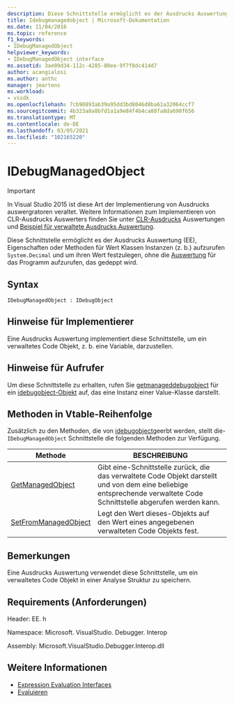 ```yaml
---
description: Diese Schnittstelle ermöglicht es der Ausdrucks Auswertung (EE), Eigenschaften oder Methoden für Wert Klassen Instanzen (z. b. System. Decimal) aufzurufen und ihren Wert festzulegen, ohne die Auswertung für das Programm, das gedeppt wird, aufzurufen.
title: Idebugmanagedobject | Microsoft-Dokumentation
ms.date: 11/04/2016
ms.topic: reference
f1_keywords:
- IDebugManagedObject
helpviewer_keywords:
- IDebugManagedObject interface
ms.assetid: 3ae09d34-112c-4285-80ee-9f7f8dc414d7
author: acangialosi
ms.author: anthc
manager: jmartens
ms.workload:
- vssdk
ms.openlocfilehash: 7cb90893ab39a95dd3bd8046d8ba61a32064ccf7
ms.sourcegitcommit: 4b323a8a8bfd1a1a9e84f4b4ca88fa8da690f656
ms.translationtype: MT
ms.contentlocale: de-DE
ms.lasthandoff: 03/05/2021
ms.locfileid: "102165220"
---
```

# <a name="idebugmanagedobject"></a>IDebugManagedObject
> [!IMPORTANT]
> In Visual Studio 2015 ist diese Art der Implementierung von Ausdrucks auswergratoren veraltet. Weitere Informationen zum Implementieren von CLR-Ausdrucks Auswerters finden Sie unter [CLR-Ausdrucks](https://github.com/Microsoft/ConcordExtensibilitySamples/wiki/CLR-Expression-Evaluators) Auswertungen und [Beispiel für verwaltete Ausdrucks Auswertung](https://github.com/Microsoft/ConcordExtensibilitySamples/wiki/Managed-Expression-Evaluator-Sample).

 Diese Schnittstelle ermöglicht es der Ausdrucks Auswertung (EE), Eigenschaften oder Methoden für Wert Klassen Instanzen (z. b.) aufzurufen `System.Decimal` und um ihren Wert festzulegen, ohne die [Auswertung](../../../extensibility/debugger/reference/idebugfunctionobject-evaluate.md) für das Programm aufzurufen, das gedeppt wird.

## <a name="syntax"></a>Syntax

```
IDebugManagedObject : IDebugObject
```

## <a name="notes-for-implementers"></a>Hinweise für Implementierer
 Eine Ausdrucks Auswertung implementiert diese Schnittstelle, um ein verwaltetes Code Objekt, z. b. eine Variable, darzustellen.

## <a name="notes-for-callers"></a>Hinweise für Aufrufer
 Um diese Schnittstelle zu erhalten, rufen Sie [getmanageddebugobject](../../../extensibility/debugger/reference/idebugobject-getmanageddebugobject.md) für ein [idebugobject-Objekt](../../../extensibility/debugger/reference/idebugobject.md) auf, das eine Instanz einer Value-Klasse darstellt.

## <a name="methods-in-vtable-order"></a>Methoden in Vtable-Reihenfolge
 Zusätzlich zu den Methoden, die von [idebugobject](../../../extensibility/debugger/reference/idebugobject.md)geerbt werden, stellt die- `IDebugManagedObject` Schnittstelle die folgenden Methoden zur Verfügung.

|Methode|BESCHREIBUNG|
|------------|-----------------|
|[GetManagedObject](../../../extensibility/debugger/reference/idebugmanagedobject-getmanagedobject.md)|Gibt eine-Schnittstelle zurück, die das verwaltete Code Objekt darstellt und von dem eine beliebige entsprechende verwaltete Code Schnittstelle abgerufen werden kann.|
|[SetFromManagedObject](../../../extensibility/debugger/reference/idebugmanagedobject-setfrommanagedobject.md)|Legt den Wert dieses-Objekts auf den Wert eines angegebenen verwalteten Code Objekts fest.|

## <a name="remarks"></a>Bemerkungen
 Eine Ausdrucks Auswertung verwendet diese Schnittstelle, um ein verwaltetes Code Objekt in einer Analyse Struktur zu speichern.

## <a name="requirements"></a>Requirements (Anforderungen)
 Header: EE. h

 Namespace: Microsoft. VisualStudio. Debugger. Interop

 Assembly: Microsoft.VisualStudio.Debugger.Interop.dll

## <a name="see-also"></a>Weitere Informationen
- [Expression Evaluation Interfaces](../../../extensibility/debugger/reference/expression-evaluation-interfaces.md)
- [Evaluieren](../../../extensibility/debugger/reference/idebugfunctionobject-evaluate.md)
